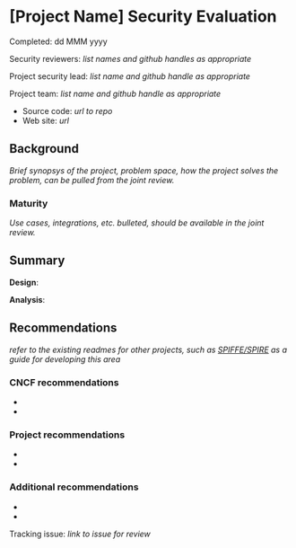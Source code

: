 # [Project Name] Security Evaluation

Completed:  dd MMM yyyy

Security reviewers: _list names and github handles as appropriate_

Project security lead: _list name and github handle as appropriate_

Project team:  _list name and github handle as appropriate_

* Source code: _url to repo_
* Web site: _url_

## Background

*Brief synopsys of the project, problem space, how the project solves the problem, can be pulled from the joint review.*

### Maturity

*Use cases, integrations, etc. bulleted, should be available in the joint review.*

## Summary

**Design**:

**Analysis**:

## Recommendations

_refer to the existing readmes for other projects, such as [SPIFFE/SPIRE](https://github.com/cncf/sig-security/tree/master/assessments/projects/spiffe-spire) as a guide for developing this area_

### CNCF recommendations

* 
* 

### Project recommendations

* 
* 

### Additional recommendations

* 
* 

Tracking issue: *link to issue for review*

